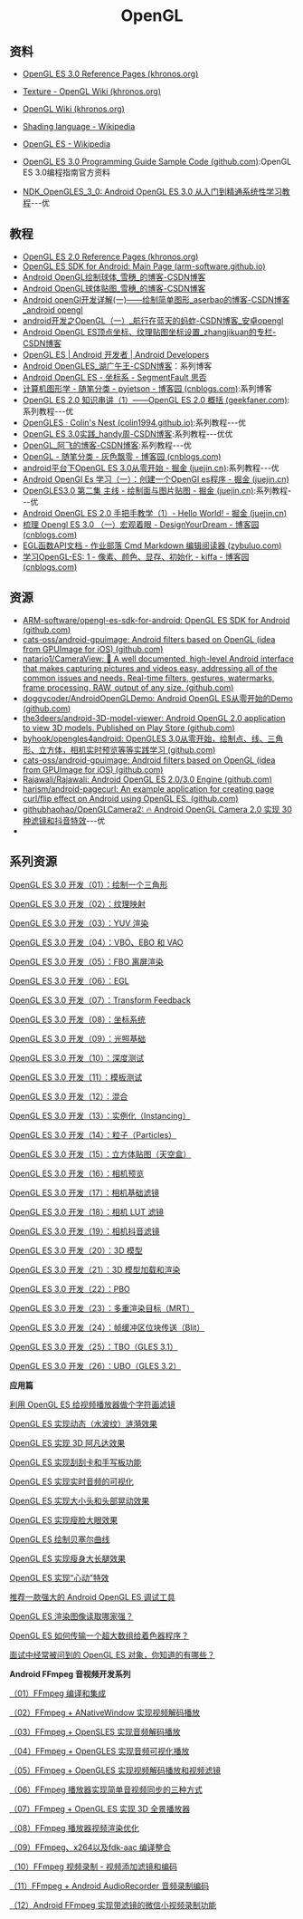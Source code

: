 <h1 align="center">OpenGL</h1>



## 资料

* [OpenGL ES 3.0 Reference Pages (khronos.org)](https://www.khronos.org/registry/OpenGL-Refpages/es3.0/)

* [Texture - OpenGL Wiki (khronos.org)](https://www.khronos.org/opengl/wiki/Texture)

* [OpenGL Wiki (khronos.org)](https://www.khronos.org/opengl/wiki/Main_Page)

* [Shading language - Wikipedia](https://en.wikipedia.org/wiki/Shading_language)

* [OpenGL ES - Wikipedia](https://en.wikipedia.org/wiki/OpenGL_ES)

* [OpenGL ES 3.0 Programming Guide Sample Code (github.com)](https://github.com/danginsburg/opengles3-book/):OpenGL ES 3.0编程指南官方资料

* [NDK_OpenGLES_3_0: Android OpenGL ES 3.0 从入门到精通系统性学习教程](https://github.com/githubhaohao/NDK_OpenGLES_3_0)---优

  



## 教程

* [OpenGL ES 2.0 Reference Pages (khronos.org)](https://www.khronos.org/registry/OpenGL-Refpages/es2.0/)
* [OpenGL ES SDK for Android: Main Page (arm-software.github.io)](https://arm-software.github.io/opengl-es-sdk-for-android/index.html)
* [Android OpenGL绘制球体_雪穗_的博客-CSDN博客](https://blog.csdn.net/l616329014/article/details/52223666)
* [Android OpenGL球体贴图_雪穗_的博客-CSDN博客](https://blog.csdn.net/l616329014/article/details/52239055)
* [Android openGl开发详解(一)——绘制简单图形_aserbao的博客-CSDN博客_android opengl](https://blog.csdn.net/qq_32175491/article/details/79091647)
* [android开发之OpenGL（一）_航行在蓝天的蚂蚱-CSDN博客_安卓opengl](https://blog.csdn.net/xuyankuanrong/article/details/79561565)
* [Android OpenGL ES顶点坐标、纹理贴图坐标设置_zhangjikuan的专栏-CSDN博客](https://blog.csdn.net/zhangjikuan/article/details/23126639)
* [OpenGL ES  | Android 开发者  | Android Developers](https://developer.android.com/guide/topics/graphics/opengl?hl=zh-cn)
* [Android OpenGLES_湖广午王-CSDN博客](https://blog.csdn.net/junzia/category_9269184.html)：系列博客
* [Android OpenGL ES - 坐标系 - SegmentFault 思否](https://segmentfault.com/a/1190000037467432)
* [计算机图形学 - 随笔分类 - pyjetson - 博客园 (cnblogs.com)](https://www.cnblogs.com/pyjetson/category/1961612.html):系列博客
* [OpenGL ES 2.0 知识串讲（1）――OpenGL ES 2.0 概括 (geekfaner.com)](http://geekfaner.com/shineengine/blog2_OpenGLESv2_1.html):系列教程---优
* [OpenGLES · Colin's Nest (colin1994.github.io)](https://colin1994.github.io/tags/OpenGLES/):系列教程---优
* [OpenGL ES 3.0实践_handy周-CSDN博客](https://blog.csdn.net/byhook/category_9273761.html):系列教程---优优
* [OpenGL_阿飞的博客-CSDN博客](https://blog.csdn.net/afei__/category_8502759.html):系列教程---优
* [OpenGL - 随笔分类 - 灰色飘零 - 博客园 (cnblogs.com)](https://www.cnblogs.com/renhui/category/1127176.html)
* [android平台下OpenGL ES 3.0从零开始 - 掘金 (juejin.cn)](https://juejin.cn/post/6844903712897368071):系列教程---优
* [Android OpenGl Es 学习（一）：创建一个OpenGl es程序 - 掘金 (juejin.cn)](https://juejin.cn/post/6872964760250368013)
* [OpenGLES3.0 第二集 主线 - 绘制面与图片贴图 - 掘金 (juejin.cn)](https://juejin.cn/post/6844904045556006919):系列教程---优
* [Android OpenGL ES 2.0 手把手教学（1）- Hello World! - 掘金 (juejin.cn)](https://juejin.cn/post/6844903798599581704)
* [梳理 Opengl ES 3.0 （一）宏观着眼 - DesignYourDream - 博客园 (cnblogs.com)](https://www.cnblogs.com/designyourdream/p/6737774.html)
* [EGL函数API文档 - 作业部落 Cmd Markdown 编辑阅读器 (zybuluo.com)](https://www.zybuluo.com/cxm-2016/note/572030)
* [学习OpenGL-ES: 1 - 像素、颜色、显存、初始化 - kiffa - 博客园 (cnblogs.com)](https://www.cnblogs.com/kiffa/archive/2013/02/21/2920106.html)



## 资源

* [ARM-software/opengl-es-sdk-for-android: OpenGL ES SDK for Android (github.com)](https://github.com/ARM-software/opengl-es-sdk-for-android)
* [cats-oss/android-gpuimage: Android filters based on OpenGL (idea from GPUImage for iOS) (github.com)](https://github.com/cats-oss/android-gpuimage)
* [natario1/CameraView: 📸 A well documented, high-level Android interface that makes capturing pictures and videos easy, addressing all of the common issues and needs. Real-time filters, gestures, watermarks, frame processing, RAW, output of any size. (github.com)](https://github.com/natario1/CameraView)
* [doggycoder/AndroidOpenGLDemo: Android OpenGL ES从零开始的Demo (github.com)](https://github.com/doggycoder/AndroidOpenGLDemo)
* [the3deers/android-3D-model-viewer: Android OpenGL 2.0 application to view 3D models. Published on Play Store (github.com)](https://github.com/the3deers/android-3D-model-viewer)
* [byhook/opengles4android: OpenGLES 3.0从零开始，绘制点、线、三角形、立方体，相机实时预览等等实践学习 (github.com)](https://github.com/byhook/opengles4android)
* [cats-oss/android-gpuimage: Android filters based on OpenGL (idea from GPUImage for iOS) (github.com)](https://github.com/cats-oss/android-gpuimage)
* [Rajawali/Rajawali: Android OpenGL ES 2.0/3.0 Engine (github.com)](https://github.com/Rajawali/Rajawali)
* [harism/android-pagecurl: An example application for creating page curl/flip effect on Android using OpenGL ES. (github.com)](https://github.com/harism/android-pagecurl)
* [githubhaohao/OpenGLCamera2: 🔥 Android OpenGL Camera 2.0 实现 30 种滤镜和抖音特效](https://github.com/githubhaohao/OpenGLCamera2)---优
* 



## 系列资源

[OpenGL ES 3.0 开发（01）：绘制一个三角形](http://mp.weixin.qq.com/s?__biz=MzIwNTIwMzAzNg==&mid=2654161532&idx=1&sn=de3cc993ada0563e985407fbc0a84a3c&chksm=8cf3994fbb8410595a427efe19a6ba63269b8df96090fc1229949e85a9bfa14a5c9c0ede93ac&scene=21#wechat_redirect)

[OpenGL ES 3.0 开发（02）：纹理映射](http://mp.weixin.qq.com/s?__biz=MzIwNTIwMzAzNg==&mid=2654161543&idx=1&sn=bb69fdacc5d9e85e4dea8e87e29abd66&chksm=8cf399b4bb8410a249167518e518798a7bc29b0e9c5d1343876928ff0cf5cd794f0878c73789&scene=21#wechat_redirect)

[OpenGL ES 3.0 开发（03）：YUV 渲染](http://mp.weixin.qq.com/s?__biz=MzIwNTIwMzAzNg==&mid=2654161548&idx=1&sn=50ba9f1fe3ac66321a6e7f0f8334a371&chksm=8cf399bfbb8410a9ff44bc62af3f8d5fb7208be94f619b29c6b934a0aeff4f557f84abafcd84&scene=21#wechat_redirect)

[OpenGL ES 3.0 开发（04）：VBO、EBO 和 VAO](http://mp.weixin.qq.com/s?__biz=MzIwNTIwMzAzNg==&mid=2654161568&idx=1&sn=845783cfc2554aa5319c5ae94f8475b6&chksm=8cf39993bb8410859cd4e92349952d0cdef4c1799221e20d767d6c604513bd4ea89fa7b9a375&scene=21#wechat_redirect)

[OpenGL ES 3.0 开发（05）：FBO 离屏渲染](http://mp.weixin.qq.com/s?__biz=MzIwNTIwMzAzNg==&mid=2654161576&idx=1&sn=cafaa3f9a4cb0af7c7e1c15dfddf5286&chksm=8cf3999bbb84108d01c0050c55fdb24e8e6428e2772beba1a14f2fd844ac24f90a9175f3f59a&scene=21#wechat_redirect)

[OpenGL ES 3.0 开发（06）：EGL](http://mp.weixin.qq.com/s?__biz=MzIwNTIwMzAzNg==&mid=2654161590&idx=1&sn=6cfe6d3e4f2cfbc0934385b7751ee78e&chksm=8cf39985bb84109310c2535d1655d987d716d3047400b029f299a555e413e1f195198d43ad1e&scene=21#wechat_redirect)

[OpenGL ES 3.0 开发（07）：Transform Feedback](http://mp.weixin.qq.com/s?__biz=MzIwNTIwMzAzNg==&mid=2654161600&idx=1&sn=8a4c7f726ae8f93117e2764b0d7af5c9&chksm=8cf399f3bb8410e521d8ae418409441bdc8f47de72953e4bf849cbf5c16da3c1f802eb2dcb75&scene=21#wechat_redirect)

[OpenGL ES 3.0 开发（08）：坐标系统](http://mp.weixin.qq.com/s?__biz=MzIwNTIwMzAzNg==&mid=2654161606&idx=1&sn=8871f74ee86691226c6ec9b21b99e561&chksm=8cf399f5bb8410e3e2bba9bab1039f3cb7569b38e802db202168e63f3dafd14ba4e0bf045d20&scene=21#wechat_redirect)

[OpenGL ES 3.0 开发（09）：光照基础](http://mp.weixin.qq.com/s?__biz=MzIwNTIwMzAzNg==&mid=2654162070&idx=1&sn=4d3afaecb0e399fa8c00f42d231f5d04&chksm=8cf39fa5bb8416b35c02f7204ceafceafd45cacb66e65afd8139fafcff48bf1f10e788685cb2&scene=21#wechat_redirect)

[OpenGL ES 3.0 开发（10）：深度测试](http://mp.weixin.qq.com/s?__biz=MzIwNTIwMzAzNg==&mid=2654161619&idx=1&sn=ff5570d54e7bc7e25f03403fa3dc72f6&chksm=8cf399e0bb8410f60c37613370adb2e67a8f0dbeea273f42306e6a2f995981646208493dff4e&scene=21#wechat_redirect)

[OpenGL ES 3.0 开发（11）：模板测试](http://mp.weixin.qq.com/s?__biz=MzIwNTIwMzAzNg==&mid=2654161627&idx=1&sn=a032fdda0b5e54063b48b7153454e8d9&chksm=8cf399e8bb8410fe42c5435ba74b022370a3fb668bdf6a5253bebf9d904b3a6b9f2fdcab85a1&scene=21#wechat_redirect)

[OpenGL ES 3.0 开发（12）：混合](http://mp.weixin.qq.com/s?__biz=MzIwNTIwMzAzNg==&mid=2654161791&idx=2&sn=f2060f9d5dac62d7556bd2f32a4bacaa&chksm=8cf3984cbb84115a0c3d0afcc4a6a2eb15545826e53007b05c28a543ab2940e2a51e972a5021&scene=21#wechat_redirect)

[OpenGL ES 3.0 开发（13）：实例化（Instancing）](http://mp.weixin.qq.com/s?__biz=MzIwNTIwMzAzNg==&mid=2654161641&idx=1&sn=ba1e1c329fa0ae973b09345bc55ca9ff&chksm=8cf399dabb8410ccd5541d25b22d44eeac29abadf2526d19514628cb335c0ccf43de97f70519&scene=21#wechat_redirect)

[OpenGL ES 3.0 开发（14）：粒子（Particles）](http://mp.weixin.qq.com/s?__biz=MzIwNTIwMzAzNg==&mid=2654161646&idx=1&sn=67a8901a3aac6a899c5dbd883579f6d3&chksm=8cf399ddbb8410cbd6307e9a461123821e97c05fbd538d53f87a9a7f80ba7a26366644de8af8&scene=21#wechat_redirect)

[OpenGL ES 3.0 开发（15）：立方体贴图（天空盒）](http://mp.weixin.qq.com/s?__biz=MzIwNTIwMzAzNg==&mid=2654161660&idx=1&sn=2159cf68a705e9c9479176e2a23ba4c8&chksm=8cf399cfbb8410d9bc46134c59ac7365a09188bf79ba690f79dd1a2f1da2ac3313c614710141&scene=21#wechat_redirect)

[OpenGL ES 3.0 开发（16）：相机预览](http://mp.weixin.qq.com/s?__biz=MzIwNTIwMzAzNg==&mid=2654162060&idx=1&sn=e5e66d4d67b03752ab82aae91a04bb18&chksm=8cf39fbfbb8416a98241014d193c141ec9ec190cfc0c8fcf8d3e271cfb871601f56110bc5c57&scene=21#wechat_redirect)

[OpenGL ES 3.0 开发（17）：相机基础滤镜](http://mp.weixin.qq.com/s?__biz=MzIwNTIwMzAzNg==&mid=2654161679&idx=1&sn=52f22efb617c16fcbdd45c9c9544693a&chksm=8cf3983cbb84112ad1086457880679eb69bfb6a0688be17404f93bab554072c99be445f683e8&scene=21#wechat_redirect)

[OpenGL ES 3.0 开发（18）：相机 LUT 滤镜](http://mp.weixin.qq.com/s?__biz=MzIwNTIwMzAzNg==&mid=2654161695&idx=1&sn=44b0ab0ff07d3652f00f4d74a6df9740&chksm=8cf3982cbb84113ae5b19d5b948745fda5f8d9598eb8831cedb738487389eeeedb8b969fad0d&scene=21#wechat_redirect)

[OpenGL ES 3.0 开发（19）：相机抖音滤镜](http://mp.weixin.qq.com/s?__biz=MzIwNTIwMzAzNg==&mid=2654161710&idx=1&sn=8b2daf00f391d4403fcbbc725f21e418&chksm=8cf3981dbb84110bdfb263946ae15022a6df7967c4c7b69a9ae74ac235435af953ad11404bf7&scene=21#wechat_redirect)

[OpenGL ES 3.0 开发（20）：3D 模型](http://mp.weixin.qq.com/s?__biz=MzIwNTIwMzAzNg==&mid=2654161753&idx=2&sn=234f6a934446a94ee9cfd19d4617ee10&chksm=8cf3986abb84117c2cbbacc53798b1af4831cbb7c60a8a1428e3d4d68882e7df551e75df8844&scene=21#wechat_redirect)

[OpenGL ES 3.0 开发（21）：3D 模型加载和渲染](http://mp.weixin.qq.com/s?__biz=MzIwNTIwMzAzNg==&mid=2654161753&idx=1&sn=7aefa61e1eef873f052f483da7916f4a&chksm=8cf3986abb84117c5e90adaac5b9a9b83771fd9732da2ceb660622264c846e2843f25537dbe0&scene=21#wechat_redirect)

[OpenGL ES 3.0 开发（22）：PBO](http://mp.weixin.qq.com/s?__biz=MzIwNTIwMzAzNg==&mid=2654161764&idx=1&sn=cae0909d8ce82051d38fa0182704a25b&chksm=8cf39857bb84114183b72746c90f9bfa5408547ab464b323f793513848ee4aaac56e61e37c69&scene=21#wechat_redirect)

[OpenGL ES 3.0 开发（23）：多重渲染目标（MRT）](https://blog.csdn.net/Kennethdroid/article/details/108873665)

[OpenGL ES 3.0 开发（24）：帧缓冲区位块传送（Blit）](https://blog.csdn.net/Kennethdroid/article/details/109032497)

[OpenGL ES 3.0 开发（25）：TBO（GLES 3.1）](https://blog.csdn.net/Kennethdroid/article/details/109749018)

[OpenGL ES 3.0 开发（26）：UBO（GLES 3.2）](https://blog.csdn.net/Kennethdroid/article/details/109749018)

**应用篇**

[利用 OpenGL ES 给视频播放器做个字符画滤镜](http://mp.weixin.qq.com/s?__biz=MzIwNTIwMzAzNg==&mid=2654164556&idx=1&sn=c78e06ccc19d5bf4938e63538cec5c13&chksm=8cf3857fbb840c69482d4cc9b5792ae406e3495b8b201f2e1d8899358ea3b077af7310e9e603&scene=21#wechat_redirect)

[OpenGL ES 实现动态（水波纹）涟漪效果](http://mp.weixin.qq.com/s?__biz=MzIwNTIwMzAzNg==&mid=2654162412&idx=1&sn=4eecb70bccc48d7d3184e4f2aa08296c&chksm=8cf39edfbb8417c978d8fe0f911b3f16074d5cd425027f9e01d11463b8f9c333fc3276c9ea6a&scene=21#wechat_redirect)

[OpenGL ES 实现 3D 阿凡达效果](http://mp.weixin.qq.com/s?__biz=MzIwNTIwMzAzNg==&mid=2654162358&idx=1&sn=879cf64ed80c3fcf41613b65a878b1f7&chksm=8cf39e85bb841793e93e03a6ce935155534bb6589e781ab39ce6c922ea43c450b473e273da9a&scene=21#wechat_redirect)

[OpenGL ES 实现刮刮卡和手写板功能](http://mp.weixin.qq.com/s?__biz=MzIwNTIwMzAzNg==&mid=2654162224&idx=1&sn=bd45be419bef3ac5ba16cdf1d8fc65c4&chksm=8cf39e03bb841715446db0a04f433ce7379786d7202e69a34ad56e5af0579540001cb733cdc0&scene=21#wechat_redirect)

[OpenGL ES 实现实时音频的可视化](http://mp.weixin.qq.com/s?__biz=MzIwNTIwMzAzNg==&mid=2654162045&idx=1&sn=251e7d6432198d470e5c67cdb17c34a5&chksm=8cf39f4ebb841658888a4f37f699040fa9a2a5a63717c33f9b4b8513c30c37c32babfd36408a&scene=21#wechat_redirect)

[OpenGL ES 实现大小头和头部晃动效果](http://mp.weixin.qq.com/s?__biz=MzIwNTIwMzAzNg==&mid=2654161784&idx=1&sn=e603a953f60d3f48207be1258a88cd25&chksm=8cf3984bbb84115d4021eeac4179d12f2727d07a7d32b3e6ce70b33c4f749cf907a111e7f072&scene=21#wechat_redirect) 

[OpenGL ES 实现瘦脸大眼效果](http://mp.weixin.qq.com/s?__biz=MzIwNTIwMzAzNg==&mid=2654161784&idx=1&sn=e603a953f60d3f48207be1258a88cd25&chksm=8cf3984bbb84115d4021eeac4179d12f2727d07a7d32b3e6ce70b33c4f749cf907a111e7f072&scene=21#wechat_redirect) 

[OpenGL ES 绘制贝塞尔曲线](http://mp.weixin.qq.com/s?__biz=MzIwNTIwMzAzNg==&mid=2654161791&idx=1&sn=a38152bd80b2cf4e06bda3e64355144c&chksm=8cf3984cbb84115aa351d25df1e92e81b427d1a942189bcd7e236717933f48d75508386caad1&scene=21#wechat_redirect)

[OpenGL ES 实现瘦身大长腿效果](http://mp.weixin.qq.com/s?__biz=MzIwNTIwMzAzNg==&mid=2654161784&idx=1&sn=e603a953f60d3f48207be1258a88cd25&chksm=8cf3984bbb84115d4021eeac4179d12f2727d07a7d32b3e6ce70b33c4f749cf907a111e7f072&scene=21#wechat_redirect)

[OpenGL ES 实现“心动”特效](http://mp.weixin.qq.com/s?__biz=MzIwNTIwMzAzNg==&mid=2654161771&idx=1&sn=688fde685214f7c0bc4a3a7a6fd90e8b&chksm=8cf39858bb84114eee7f6186e0a3c62e1941194a60596b9ec33b08463645510da0fa7b921ca4&scene=21#wechat_redirect)

[推荐一款强大的 Android OpenGL ES 调试工具](http://mp.weixin.qq.com/s?__biz=MzIwNTIwMzAzNg==&mid=2654162453&idx=1&sn=7274e83b3c22a81c644f2309f7797454&chksm=8cf39d26bb841430fd33667f778cacdc9cb99c9c14ec2a16e3eb2e329dc59244abec85498a99&scene=21#wechat_redirect)

[OpenGL ES 渲染图像读取哪家强？](http://mp.weixin.qq.com/s?__biz=MzIwNTIwMzAzNg==&mid=2654163537&idx=1&sn=138b831324bfb09cdcdb4b08b8fa9db1&chksm=8cf38162bb84087429aee66be6b6441020eed1dbaa016122ac3f4a3e6816010012e5c3481ed5&scene=21#wechat_redirect)

[OpenGL ES 如何传输一个超大数组给着色器程序？](http://mp.weixin.qq.com/s?__biz=MzIwNTIwMzAzNg==&mid=2654163684&idx=1&sn=b007fd0e948bc432066f6ae18f6c5003&chksm=8cf381d7bb8408c182063a3305691495fdc800e9570c8c2403757e2ff7b0166712d45ae8ff32&scene=21#wechat_redirect)

[面试中经常被问到的 OpenGL ES 对象，你知道的有哪些？](http://mp.weixin.qq.com/s?__biz=MzIwNTIwMzAzNg==&mid=2654164074&idx=1&sn=8017dd8975ec6f1a8e6b49c864fb2282&chksm=8cf38759bb840e4f2b4a9590c5ca4f1b57e20ea75daec3deceb6e0fd9ef049d6f2db36b420f0&scene=21#wechat_redirect)

**Android FFmpeg 音视频开发系列**

[（01）FFmpeg 编译和集成](http://mp.weixin.qq.com/s?__biz=MzIwNTIwMzAzNg==&mid=2654162543&idx=1&sn=894a6bfb0f8f652ef53860075af1754b&chksm=8cf39d5cbb84144a9d62fa80cbeed1843aadfe97bf8a30ab02474f98ec86be649d65e301674b&scene=21#wechat_redirect)

[（02）FFmpeg + ANativeWindow 实现视频解码播放](http://mp.weixin.qq.com/s?__biz=MzIwNTIwMzAzNg==&mid=2654162564&idx=1&sn=6785c7f9b6bdccbd400f792e9389b15c&chksm=8cf39db7bb8414a14a4acdea47e866f4b19ebdf80ed5aa7663a678c9571d505ecda294b65a05&scene=21#wechat_redirect)

[（03）FFmpeg + OpenSLES 实现音频解码播放](http://mp.weixin.qq.com/s?__biz=MzIwNTIwMzAzNg==&mid=2654162604&idx=1&sn=c4e6d5a53fddcc327861cb1956285c9c&chksm=8cf39d9fbb8414898778a461b8249b698486dff85d52f0f4a86deebb711597ac685fdc99c8c3&scene=21#wechat_redirect)

[（04）FFmpeg + OpenGLES 实现音频可视化播放](http://mp.weixin.qq.com/s?__biz=MzIwNTIwMzAzNg==&mid=2654162642&idx=1&sn=d25b3204928fdea29bee287024a763a1&chksm=8cf39de1bb8414f70f98b79c201dbd53f1679bceac37109e07a1072ff32c220c07eebe93111b&scene=21#wechat_redirect)

[（05）FFmpeg + OpenGLES 实现视频解码播放和视频滤镜](http://mp.weixin.qq.com/s?__biz=MzIwNTIwMzAzNg==&mid=2654162883&idx=1&sn=40e6a50ad4ca715dbceaa3782ae2fdc1&chksm=8cf39cf0bb8415e6411b87ed6a0edad423ce2b869399b788815785ea3f0584599a0973c1cf81&scene=21#wechat_redirect)

[（06）FFmpeg 播放器实现简单音视频同步的三种方式](http://mp.weixin.qq.com/s?__biz=MzIwNTIwMzAzNg==&mid=2654163000&idx=1&sn=80b75d043ae5a71e4fe59fe982129afe&chksm=8cf3830bbb840a1d6b8093781c6d5fdbf957c5ca7246cac11d04a9607271a1b45170613b1bba&scene=21#wechat_redirect)

[（07）FFmpeg + OpenGL ES 实现 3D 全景播放器](http://mp.weixin.qq.com/s?__biz=MzIwNTIwMzAzNg==&mid=2654163056&idx=1&sn=94d3d8ae3c004207b4c019a236b9129d&chksm=8cf38343bb840a5504d0cdc05cece6dbe4ab5fa89da71e59334f418634efd218129a6c7ac3a6&scene=21#wechat_redirect)

[（08）FFmpeg 播放器视频渲染优化](http://mp.weixin.qq.com/s?__biz=MzIwNTIwMzAzNg==&mid=2654163238&idx=1&sn=3f778082ee5a278bdd05743c33247127&chksm=8cf38215bb840b03fb6de375e22521fa3db762acdc09a37f9240648845e1057ff4c65d4a5661&scene=21#wechat_redirect)

[（09）FFmpeg、x264以及fdk-aac 编译整合](http://mp.weixin.qq.com/s?__biz=MzIwNTIwMzAzNg==&mid=2654164725&idx=1&sn=f643b096b3e87b1d1cd6068f2a25825a&chksm=8cf385c6bb840cd0d151b3140079e310c888442d96fe7857decfc708aaf96c37c374f2cefd62&scene=21#wechat_redirect)

[（10）FFmpeg 视频录制 - 视频添加滤镜和编码](http://mp.weixin.qq.com/s?__biz=MzIwNTIwMzAzNg==&mid=2654164776&idx=1&sn=5e9f1307349b2ec16452c9b33cc289cb&chksm=8cf3841bbb840d0dc08a8c447c83f21fff1fe205a9096ef705795d7341862ac8308206339753&scene=21#wechat_redirect)

[（11）FFmpeg + Android AudioRecorder 音频录制编码](http://mp.weixin.qq.com/s?__biz=MzIwNTIwMzAzNg==&mid=2654164836&idx=1&sn=24d5c252a9568145734c86b10d98f9d1&chksm=8cf38457bb840d4162d025c58a11bc91b6c16efcf9e02cdc8ec1f5849139f7ed4dfcf32bf09f&scene=21#wechat_redirect)

[（12）Android FFmpeg 实现带滤镜的微信小视频录制功能](http://mp.weixin.qq.com/s?__biz=MzIwNTIwMzAzNg==&mid=2654164869&idx=1&sn=dd3dc715f31de1b750d97a0ab71c1e62&chksm=8cf384b6bb840da0332a11c8aeeccb83dad0d8bf2a665cc4ab29e3542906592bbd57d60e1e6d&scene=21#wechat_redirect)